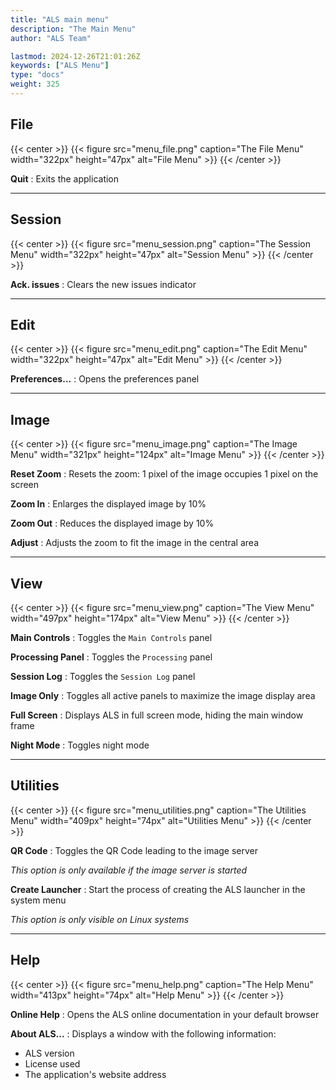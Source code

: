 ```yaml
---
title: "ALS main menu"
description: "The Main Menu"
author: "ALS Team"

lastmod: 2024-12-26T21:01:26Z
keywords: ["ALS Menu"]
type: "docs"
weight: 325
---
```


## File

{{< center >}}
{{< figure src="menu_file.png" 
    caption="The File Menu" 
    width="322px" 
    height="47px" 
    alt="File Menu" >}}
{{< /center >}}

**Quit**
: Exits the application

---

## Session

{{< center >}}
{{< figure src="menu_session.png" 
    caption="The Session Menu" 
    width="322px" 
    height="47px" 
    alt="Session Menu" >}}
{{< /center >}}

**Ack. issues**
: Clears the new issues indicator

---

## Edit

{{< center >}}
{{< figure src="menu_edit.png" 
    caption="The Edit Menu" 
    width="322px" 
    height="47px" 
    alt="Edit Menu" >}}
{{< /center >}}

**Preferences...**
: Opens the preferences panel

---

## Image

{{< center >}}
{{< figure src="menu_image.png" 
    caption="The Image Menu" 
    width="321px" 
    height="124px" 
    alt="Image Menu" >}}
{{< /center >}}

**Reset Zoom**
: Resets the zoom: 1 pixel of the image occupies 1 pixel on the screen

**Zoom In**
: Enlarges the displayed image by 10%

**Zoom Out**
: Reduces the displayed image by 10%

**Adjust**
: Adjusts the zoom to fit the image in the central area

---

## View

{{< center >}}
{{< figure src="menu_view.png" 
    caption="The View Menu" 
    width="497px" 
    height="174px" 
    alt="View Menu" >}}
{{< /center >}}

**Main Controls**
: Toggles the `Main Controls` panel

**Processing Panel**
: Toggles the `Processing` panel

**Session Log**
: Toggles the `Session Log` panel

**Image Only**
: Toggles all active panels to maximize the image display area

**Full Screen**
: Displays ALS in full screen mode, hiding the main window frame

**Night Mode**
: Toggles night mode

---

## Utilities

{{< center >}}
{{< figure src="menu_utilities.png" 
    caption="The Utilities Menu" 
    width="409px" 
    height="74px" 
    alt="Utilities Menu" >}}
{{< /center >}}

**QR Code**
: Toggles the QR Code leading to the image server

  _This option is only available if the image server is started_

**Create Launcher**
: Start the process of creating the ALS launcher in the system menu

  _This option is only visible on Linux systems_

---

## Help

{{< center >}}
{{< figure src="menu_help.png" 
    caption="The Help Menu" 
    width="413px" 
    height="74px" 
    alt="Help Menu" >}}
{{< /center >}}

**Online Help**
: Opens the ALS online documentation in your default browser

**About ALS...**
: Displays a window with the following information:
  
  - ALS version
  - License used
  - The application's website address

